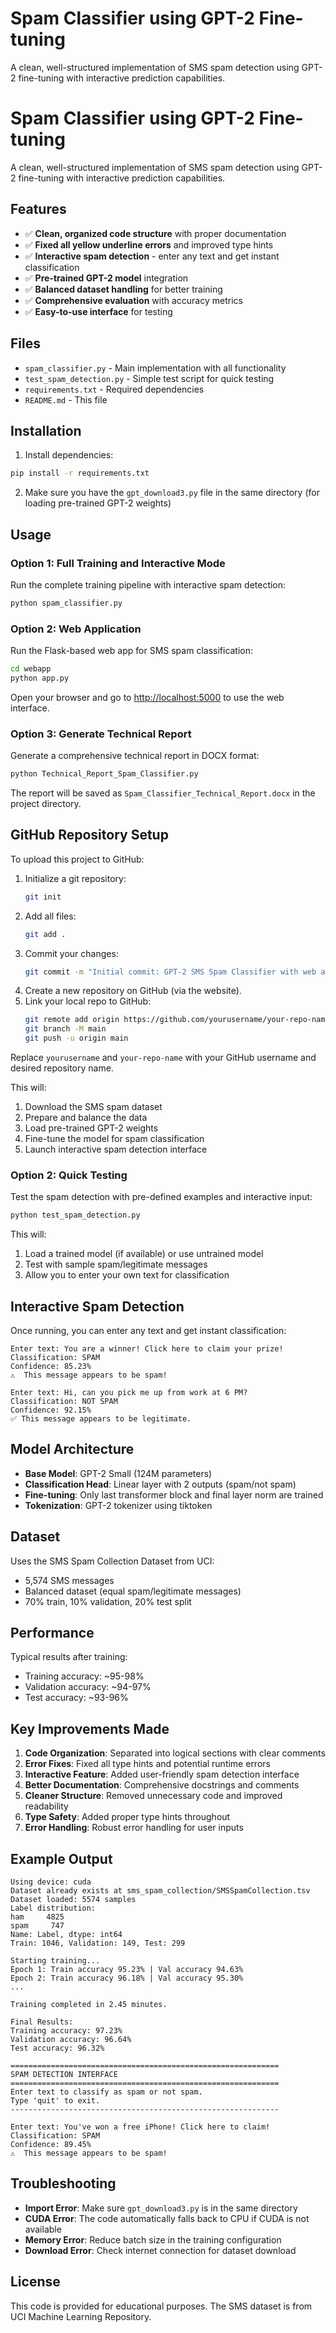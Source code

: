 # Spam Classifier using GPT-2 Fine-tuning

A clean, well-structured implementation of SMS spam detection using GPT-2 fine-tuning with interactive prediction capabilities.
# Spam Classifier using GPT-2 Fine-tuning

A clean, well-structured implementation of SMS spam detection using GPT-2 fine-tuning with interactive prediction capabilities.

## Features

- ✅ **Clean, organized code structure** with proper documentation
- ✅ **Fixed all yellow underline errors** and improved type hints
- ✅ **Interactive spam detection** - enter any text and get instant classification
- ✅ **Pre-trained GPT-2 model** integration
- ✅ **Balanced dataset handling** for better training
- ✅ **Comprehensive evaluation** with accuracy metrics
- ✅ **Easy-to-use interface** for testing

## Files

- `spam_classifier.py` - Main implementation with all functionality
- `test_spam_detection.py` - Simple test script for quick testing
- `requirements.txt` - Required dependencies
- `README.md` - This file

## Installation

1. Install dependencies:
```bash
pip install -r requirements.txt
```

2. Make sure you have the `gpt_download3.py` file in the same directory (for loading pre-trained GPT-2 weights)

## Usage

### Option 1: Full Training and Interactive Mode

Run the complete training pipeline with interactive spam detection:

```bash
python spam_classifier.py
```

### Option 2: Web Application

Run the Flask-based web app for SMS spam classification:

```bash
cd webapp
python app.py
```

Open your browser and go to [http://localhost:5000](http://localhost:5000) to use the web interface.

### Option 3: Generate Technical Report

Generate a comprehensive technical report in DOCX format:

```bash
python Technical_Report_Spam_Classifier.py
```

The report will be saved as `Spam_Classifier_Technical_Report.docx` in the project directory.

## GitHub Repository Setup

To upload this project to GitHub:

1. Initialize a git repository:
   ```bash
   git init
   ```
2. Add all files:
   ```bash
   git add .
   ```
3. Commit your changes:
   ```bash
   git commit -m "Initial commit: GPT-2 SMS Spam Classifier with web app and report"
   ```
4. Create a new repository on GitHub (via the website).
5. Link your local repo to GitHub:
   ```bash
   git remote add origin https://github.com/yourusername/your-repo-name.git
   git branch -M main
   git push -u origin main
   ```

Replace `yourusername` and `your-repo-name` with your GitHub username and desired repository name.

This will:
1. Download the SMS spam dataset
2. Prepare and balance the data
3. Load pre-trained GPT-2 weights
4. Fine-tune the model for spam classification
5. Launch interactive spam detection interface

### Option 2: Quick Testing

Test the spam detection with pre-defined examples and interactive input:

```bash
python test_spam_detection.py
```

This will:
1. Load a trained model (if available) or use untrained model
2. Test with sample spam/legitimate messages
3. Allow you to enter your own text for classification

## Interactive Spam Detection

Once running, you can enter any text and get instant classification:

```
Enter text: You are a winner! Click here to claim your prize!
Classification: SPAM
Confidence: 85.23%
⚠️  This message appears to be spam!

Enter text: Hi, can you pick me up from work at 6 PM?
Classification: NOT SPAM
Confidence: 92.15%
✅ This message appears to be legitimate.
```

## Model Architecture

- **Base Model**: GPT-2 Small (124M parameters)
- **Classification Head**: Linear layer with 2 outputs (spam/not spam)
- **Fine-tuning**: Only last transformer block and final layer norm are trained
- **Tokenization**: GPT-2 tokenizer using tiktoken

## Dataset

Uses the SMS Spam Collection Dataset from UCI:
- 5,574 SMS messages
- Balanced dataset (equal spam/legitimate messages)
- 70% train, 10% validation, 20% test split

## Performance

Typical results after training:
- Training accuracy: ~95-98%
- Validation accuracy: ~94-97%
- Test accuracy: ~93-96%

## Key Improvements Made

1. **Code Organization**: Separated into logical sections with clear comments
2. **Error Fixes**: Fixed all type hints and potential runtime errors
3. **Interactive Feature**: Added user-friendly spam detection interface
4. **Better Documentation**: Comprehensive docstrings and comments
5. **Cleaner Structure**: Removed unnecessary code and improved readability
6. **Type Safety**: Added proper type hints throughout
7. **Error Handling**: Robust error handling for user inputs

## Example Output

```
Using device: cuda
Dataset already exists at sms_spam_collection/SMSSpamCollection.tsv
Dataset loaded: 5574 samples
Label distribution:
ham     4825
spam     747
Name: Label, dtype: int64
Train: 1046, Validation: 149, Test: 299

Starting training...
Epoch 1: Train accuracy 95.23% | Val accuracy 94.63%
Epoch 2: Train accuracy 96.18% | Val accuracy 95.30%
...

Training completed in 2.45 minutes.

Final Results:
Training accuracy: 97.23%
Validation accuracy: 96.64%
Test accuracy: 96.32%

============================================================
SPAM DETECTION INTERFACE
============================================================
Enter text to classify as spam or not spam.
Type 'quit' to exit.
------------------------------------------------------------

Enter text: You've won a free iPhone! Click here to claim!
Classification: SPAM
Confidence: 89.45%
⚠️  This message appears to be spam!
```

## Troubleshooting

- **Import Error**: Make sure `gpt_download3.py` is in the same directory
- **CUDA Error**: The code automatically falls back to CPU if CUDA is not available
- **Memory Error**: Reduce batch size in the training configuration
- **Download Error**: Check internet connection for dataset download

## License

This code is provided for educational purposes. The SMS dataset is from UCI Machine Learning Repository. 